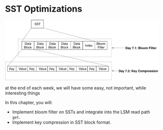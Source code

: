 # SST Optimizations

![Chapter Overview](./lsm-tutorial/week1-07-overview.svg)

at the end of each week, we will have some easy, not important, while interesting things

In this chapter, you will:

* Implement bloom filter on SSTs and integrate into the LSM read path `get`.
* Implement key compression in SST block format.
